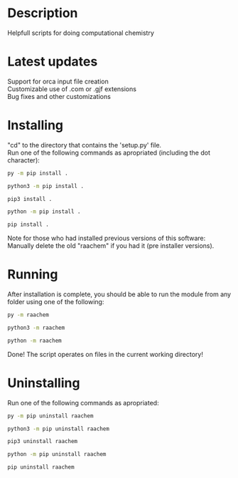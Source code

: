 # Description
Helpfull scripts for doing computational chemistry

# Latest updates
Support for orca input file creation\
Customizable use of .com or .gjf extensions\
Bug fixes and other customizations

# Installing
"cd" to the directory that contains the 'setup.py' file.\
Run one of the following commands as apropriated (including the dot character):
```bash
py -m pip install .
```
```bash
python3 -m pip install .
```
```bash
pip3 install .
```
```bash
python -m pip install .
```
```bash
pip install .
```
Note for those who had installed previous versions of this software:\
Manually delete the old "raachem" if you had it (pre installer versions).
# Running
After installation is complete, you should be able to run the module from any folder using one of the following:
```bash
py -m raachem
```
```bash
python3 -m raachem
```
```bash
python -m raachem
```
Done! The script operates on files in the current working directory!
# Uninstalling
Run one of the following commands as apropriated:
```bash
py -m pip uninstall raachem
```
```bash
python3 -m pip uninstall raachem
```
```bash
pip3 uninstall raachem
```
```bash
python -m pip uninstall raachem
```
```bash
pip uninstall raachem
```
